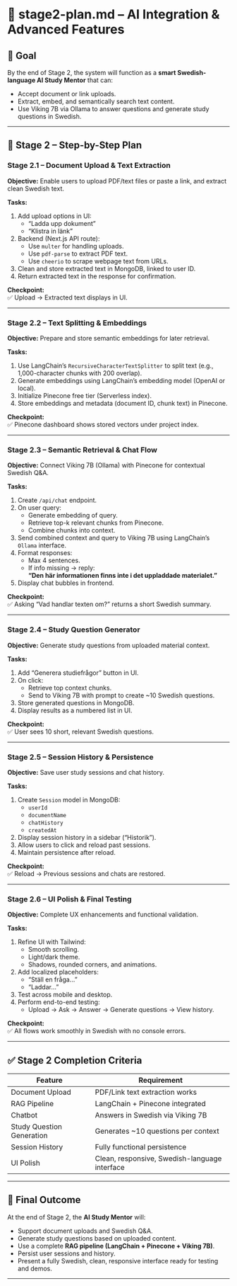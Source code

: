 # 🤖 stage2-plan.md – AI Integration & Advanced Features

## 🎯 Goal

By the end of Stage 2, the system will function as a **smart Swedish-language AI Study Mentor** that can:
- Accept document or link uploads.
- Extract, embed, and semantically search text content.
- Use Viking 7B via Ollama to answer questions and generate study questions in Swedish.

---

## 🧱 Stage 2 – Step-by-Step Plan

### **Stage 2.1 – Document Upload & Text Extraction**

**Objective:** Enable users to upload PDF/text files or paste a link, and extract clean Swedish text.

**Tasks:**
1. Add upload options in UI:  
   - “Ladda upp dokument”  
   - “Klistra in länk”
2. Backend (Next.js API route):
   - Use `multer` for handling uploads.
   - Use `pdf-parse` to extract PDF text.
   - Use `cheerio` to scrape webpage text from URLs.
3. Clean and store extracted text in MongoDB, linked to user ID.
4. Return extracted text in the response for confirmation.

**Checkpoint:**  
✅ Upload → Extracted text displays in UI.

---

### **Stage 2.2 – Text Splitting & Embeddings**

**Objective:** Prepare and store semantic embeddings for later retrieval.

**Tasks:**
1. Use LangChain’s `RecursiveCharacterTextSplitter` to split text (e.g., 1,000-character chunks with 200 overlap).
2. Generate embeddings using LangChain’s embedding model (OpenAI or local).
3. Initialize Pinecone free tier (Serverless index).
4. Store embeddings and metadata (document ID, chunk text) in Pinecone.

**Checkpoint:**  
✅ Pinecone dashboard shows stored vectors under project index.

---

### **Stage 2.3 – Semantic Retrieval & Chat Flow**

**Objective:** Connect Viking 7B (Ollama) with Pinecone for contextual Swedish Q&A.

**Tasks:**
1. Create `/api/chat` endpoint.
2. On user query:
   - Generate embedding of query.
   - Retrieve top-k relevant chunks from Pinecone.
   - Combine chunks into context.
3. Send combined context and query to Viking 7B using LangChain’s `Ollama` interface.
4. Format responses:
   - Max 4 sentences.
   - If info missing → reply:  
     **“Den här informationen finns inte i det uppladdade materialet.”**
5. Display chat bubbles in frontend.

**Checkpoint:**  
✅ Asking “Vad handlar texten om?” returns a short Swedish summary.

---

### **Stage 2.4 – Study Question Generator**

**Objective:** Generate study questions from uploaded material context.

**Tasks:**
1. Add “Generera studiefrågor” button in UI.
2. On click:
   - Retrieve top context chunks.
   - Send to Viking 7B with prompt to create ~10 Swedish questions.
3. Store generated questions in MongoDB.
4. Display results as a numbered list in UI.

**Checkpoint:**  
✅ User sees 10 short, relevant Swedish questions.

---

### **Stage 2.5 – Session History & Persistence**

**Objective:** Save user study sessions and chat history.

**Tasks:**
1. Create `Session` model in MongoDB:
   - `userId`
   - `documentName`
   - `chatHistory`
   - `createdAt`
2. Display session history in a sidebar (“Historik”).
3. Allow users to click and reload past sessions.
4. Maintain persistence after reload.

**Checkpoint:**  
✅ Reload → Previous sessions and chats are restored.

---

### **Stage 2.6 – UI Polish & Final Testing**

**Objective:** Complete UX enhancements and functional validation.

**Tasks:**
1. Refine UI with Tailwind:
   - Smooth scrolling.
   - Light/dark theme.
   - Shadows, rounded corners, and animations.
2. Add localized placeholders:
   - “Ställ en fråga...”
   - “Laddar...”
3. Test across mobile and desktop.
4. Perform end-to-end testing:
   - Upload → Ask → Answer → Generate questions → View history.

**Checkpoint:**  
✅ All flows work smoothly in Swedish with no console errors.

---

## ✅ Stage 2 Completion Criteria

| Feature | Requirement |
|----------|--------------|
| Document Upload | PDF/Link text extraction works |
| RAG Pipeline | LangChain + Pinecone integrated |
| Chatbot | Answers in Swedish via Viking 7B |
| Study Question Generation | Generates ~10 questions per context |
| Session History | Fully functional persistence |
| UI Polish | Clean, responsive, Swedish-language interface |

---

## 🎉 Final Outcome

At the end of Stage 2, the **AI Study Mentor** will:

- Support document uploads and Swedish Q&A.  
- Generate study questions based on uploaded content.  
- Use a complete **RAG pipeline (LangChain + Pinecone + Viking 7B)**.  
- Persist user sessions and history.  
- Present a fully Swedish, clean, responsive interface ready for testing and demos.

---

